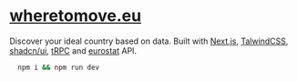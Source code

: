 # [wheretomove.eu](https://www.wheretomove.eu)

Discover your ideal country based on data.
Built with [Next.js](https://nextjs.org/), [TalwindCSS](https://tailwindcss.com/), [shadcn/ui](https://ui.shadcn.com/), [tRPC](https://trpc.io/) and [eurostat](https://ec.europa.eu/eurostat) API.

```bash
  npm i && npm run dev
```

